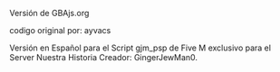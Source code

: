 Versión de GBAjs.org

codigo original por:  ayvacs

Versión en Español para el Script gjm_psp de Five M exclusivo para el Server Nuestra Historia 
Creador: GingerJewMan0.
